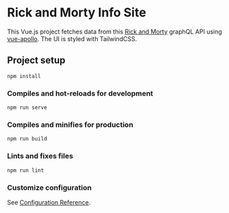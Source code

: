 # Rick and Morty Info Site

This Vue.js project fetches data from this [Rick and Morty](https://rickandmortyapi.com/graphql/) graphQL API using [vue-apollo](https://vue-apollo.netlify.com/). The UI is styled with TailwindCSS.

## Project setup
```
npm install
```

### Compiles and hot-reloads for development
```
npm run serve
```

### Compiles and minifies for production
```
npm run build
```

### Lints and fixes files
```
npm run lint
```

### Customize configuration
See [Configuration Reference](https://cli.vuejs.org/config/).
